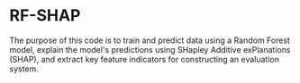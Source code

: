 # RF-SHAP
The purpose of this code is to train and predict data using a Random Forest model, explain the model's predictions using SHapley Additive exPlanations (SHAP), and extract key feature indicators for constructing an evaluation system.
